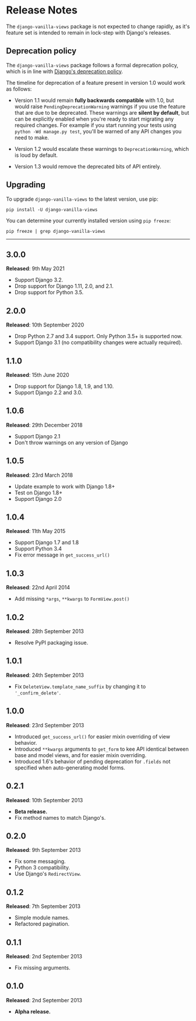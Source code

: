 # Release Notes

The `django-vanilla-views` package is not expected to change rapidly, as it's feature set is intended to remain in lock-step with Django's releases.

## Deprecation policy

The `django-vanilla-views` package follows a formal deprecation policy, which is in line with [Django's deprecation policy][django-deprecation-policy].

The timeline for deprecation of a feature present in version 1.0 would work as follows:

* Version 1.1 would remain **fully backwards compatible** with 1.0, but would raise `PendingDeprecationWarning` warnings if you use the feature that are due to be deprecated.  These warnings are **silent by default**, but can be explicitly enabled when you're ready to start migrating any required changes.  For example if you start running your tests using `python -Wd manage.py test`, you'll be warned of any API changes you need to make.

* Version 1.2 would escalate these warnings to `DeprecationWarning`, which is loud by default.

* Version 1.3 would remove the deprecated bits of API entirely.

## Upgrading

To upgrade `django-vanilla-views` to the latest version, use pip:

    pip install -U django-vanilla-views

You can determine your currently installed version using `pip freeze`:

    pip freeze | grep django-vanilla-views

---

## 3.0.0

**Released**: 9th May 2021

* Support Django 3.2.
* Drop support for Django 1.11, 2.0, and 2.1.
* Drop support for Python 3.5.

## 2.0.0

**Released**: 10th September 2020

* Drop Python 2.7 and 3.4 support. Only Python 3.5+ is supported now.
* Support Django 3.1 (no compatibility changes were actually required).

## 1.1.0

**Released**: 15th June 2020

* Drop support for Django 1.8, 1.9, and 1.10.
* Support Django 2.2 and 3.0.

## 1.0.6

**Released**: 29th December 2018

* Support Django 2.1
* Don't throw warnings on any version of Django

## 1.0.5

**Released**: 23rd March 2018

* Update example to work with Django 1.8+
* Test on Django 1.8+
* Support Django 2.0

## 1.0.4

**Released**: 11th May 2015

* Support Django 1.7 and 1.8
* Support Python 3.4
* Fix error message in `get_success_url()`

## 1.0.3

**Released**: 22nd April 2014

* Add missing `*args`, `**kwargs` to `FormView.post()`

## 1.0.2

**Released**: 28th September 2013

* Resolve PyPI packaging issue.

## 1.0.1

**Released**: 24th September 2013

* Fix `DeleteView.template_name_suffix` by changing it to `'_confirm_delete'`.

## 1.0.0

**Released**: 23rd September 2013

* Introduced `get_success_url()` for easier mixin overriding of view behavior.
* Introduced `**kwargs` arguments to `get_form` to kee API identical between base and model views, and for easier mixin overriding.
* Introduced 1.6's behavior of pending deprecation for `.fields` not specified when auto-generating model forms.

## 0.2.1

**Released**: 10th September 2013

* **Beta release.**
* Fix method names to match Django's.

## 0.2.0

**Released**: 9th September 2013

* Fix some messaging.
* Python 3 compatibility.
* Use Django's `RedirectView`.

## 0.1.2

**Released**: 7th September 2013

* Simple module names.
* Refactored pagination.

## 0.1.1

**Released**: 2nd September 2013

* Fix missing arguments.

## 0.1.0

**Released**: 2nd September 2013

* **Alpha release.**

[django-deprecation-policy]: https://docs.djangoproject.com/en/dev/internals/release-process/#internal-release-deprecation-policy
